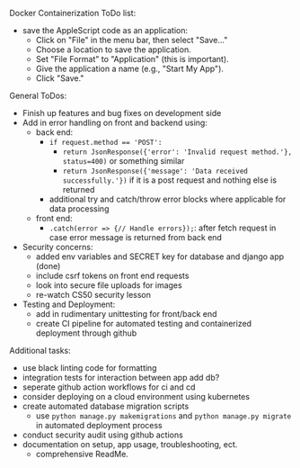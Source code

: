 Docker Containerization ToDo list:
- save the AppleScript code as an application:
  - Click on "File" in the menu bar, then select "Save..."
  - Choose a location to save the application.
  - Set "File Format" to "Application" (this is important).
  - Give the application a name (e.g., "Start My App").
  - Click "Save."

General ToDos:
- Finish up features and bug fixes on development side
- Add in error handling on front and backend using:
  - back end:
    - `if request.method == 'POST':`
      - `return JsonResponse({'error': 'Invalid request method.'}, status=400)` or something similar
      - `return JsonResponse({'message': 'Data received successfully.'})` if it is a post request and nothing else is returned
    - additional try and catch/throw error blocks where applicable for data processing
  - front end:
    - `.catch(error => {// Handle errors});`: after fetch request in case error message is returned from back end
- Security concerns:
  - added env variables and SECRET key for database and django app (done)
  - include csrf tokens on front end requests
  - look into secure file uploads for images
  - re-watch CS50 security lesson
- Testing and Deployment:
  - add in rudimentary unittesting for front/back end
  - create CI pipeline for automated testing and containerized deployment through github

Additional tasks:
- use black linting code for formatting
- integration tests for interaction between app add db?
- seperate github action workflows for ci and cd
- consider deploying on a cloud environment using kubernetes
- create automated database migration scripts
  - use `python manage.py makemigrations` and `python manage.py migrate` in automated deployment process
- conduct security audit using github actions
- documentation on setup, app usage, troubleshooting, ect.
  - comprehensive ReadMe.
